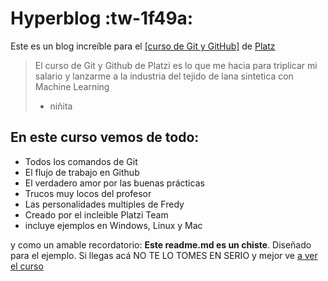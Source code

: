 # Hyperblog :tw-1f49a: 
Este es un blog increíble para el [[curso de Git y GitHub]](https://platzi.com/clases/git-github/ "[curso de Git y GitHub]") de [Platz](https://platzi.com/ "Platz")
>El curso de Git y Github de Platzi es lo que me hacia para triplicar mi salario y lanzarme a la industria del tejido de lana sintetica con Machine Learning
> - niñita

## En este curso vemos de todo:
* Todos los comandos de Git 
* El flujo de trabajo en Github
* El verdadero amor por las buenas prácticas
* Trucos muy locos del profesor
* Las personalidades multiples de Fredy
* Creado por el incleible Platzi Team
* incluye ejemplos en Windows, Linux y Mac

y como un amable recordatorio: **Este readme.md es un chiste**. Diseñado para el ejemplo. Si llegas acá NO TE LO TOMES EN SERIO y mejor ve [a ver el curso](https://platzi.com/clases/git-github/ "a ver el curso")